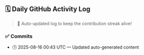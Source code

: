 ## 🗓️ Daily GitHub Activity Log

> 🤖 Auto-updated log to keep the contribution streak alive!

### ✅ Commits

- 🕒 2025-08-16 00:43 UTC — Updated auto-generated content

